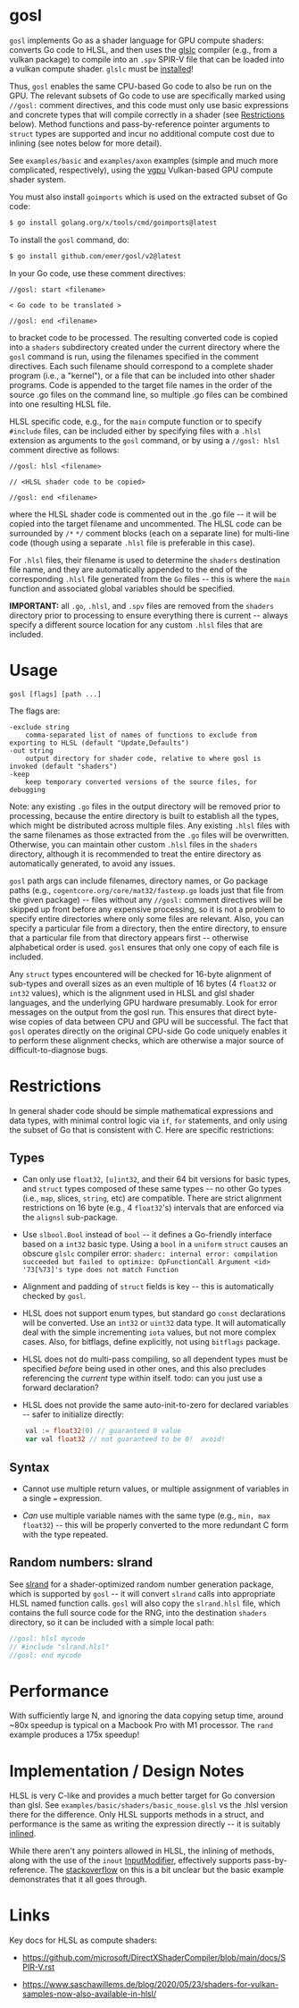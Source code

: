 # gosl

`gosl` implements Go as a shader language for GPU compute shaders: converts Go code to HLSL, and then uses the [glslc](https://github.com/google/shaderc) compiler (e.g., from a vulkan package) to compile into an `.spv` SPIR-V file that can be loaded into a vulkan compute shader.  `glslc` must be [installed](https://askubuntu.com/questions/1252585/how-to-install-glslc-on-ubuntu-20-04)!

Thus, `gosl` enables the same CPU-based Go code to also be run on the GPU.  The relevant subsets of Go code to use are specifically marked using `//gosl:` comment directives, and this code must only use basic expressions and concrete types that will compile correctly in a shader (see [Restrictions](#restrictions) below).  Method functions and pass-by-reference pointer arguments to `struct` types are supported and incur no additional compute cost due to inlining (see notes below for more detail).

See `examples/basic` and `examples/axon` examples (simple and much more complicated, respectively), using the [vgpu](https://cogentcore.org/core/vgpu) Vulkan-based GPU compute shader system.

You must also install `goimports` which is used on the extracted subset of Go code:
```bash
$ go install golang.org/x/tools/cmd/goimports@latest
```

To install the `gosl` command, do:
```bash
$ go install github.com/emer/gosl/v2@latest
```

In your Go code, use these comment directives:

```
//gosl: start <filename>

< Go code to be translated >

//gosl: end <filename>
```

to bracket code to be processed.  The resulting converted code is copied into a `shaders` subdirectory created under the current directory where the `gosl` command is run, using the filenames specified in the comment directives.  Each such filename should correspond to a complete shader program (i.e., a "kernel"), or a file that can be included into other shader programs.  Code is appended to the target file names in the order of the source .go files on the command line, so multiple .go files can be combined into one resulting HLSL file.

HLSL specific code, e.g., for the `main` compute function or to specify `#include` files, can be included either by specifying files with a `.hlsl` extension as arguments to the `gosl` command, or by using a `//gosl: hlsl` comment directive as follows:
```
//gosl: hlsl <filename>

// <HLSL shader code to be copied>

//gosl: end <filename>
```
where the HLSL shader code is commented out in the .go file -- it will be copied into the target filename and uncommented.  The HLSL code can be surrounded by `/*` `*/` comment blocks (each on a separate line) for multi-line code (though using a separate `.hlsl` file is preferable in this case). 

For `.hlsl` files, their filename is used to determine the `shaders` destination file name, and they are automatically appended to the end of the corresponding `.hlsl` file generated from the `Go` files -- this is where the `main` function and associated global variables should be specified.

**IMPORTANT:** all `.go`, `.hlsl`, and `.spv` files are removed from the `shaders` directory prior to processing to ensure everything there is current -- always specify a different source location for any custom `.hlsl` files that are included.

# Usage

	gosl [flags] [path ...]

The flags are:

    -exclude string
    	comma-separated list of names of functions to exclude from exporting to HLSL (default "Update,Defaults")
    -out string
    	output directory for shader code, relative to where gosl is invoked (default "shaders")
    -keep
    	keep temporary converted versions of the source files, for debugging

Note: any existing `.go` files in the output directory will be removed prior to processing, because the entire directory is built to establish all the types, which might be distributed across multiple files.  Any existing `.hlsl` files with the same filenames as those extracted from the `.go` files will be overwritten.  Otherwise, you can maintain other custom `.hlsl` files in the `shaders` directory, although it is recommended to treat the entire directory as automatically generated, to avoid any issues.
    
`gosl` path args can include filenames, directory names, or Go package paths (e.g., `cogentcore.org/core/mat32/fastexp.go` loads just that file from the given package) -- files without any `//gosl:` comment directives will be skipped up front before any expensive processing, so it is not a problem to specify entire directories where only some files are relevant.  Also, you can specify a particular file from a directory, then the entire directory, to ensure that a particular file from that directory appears first -- otherwise alphabetical order is used.  `gosl` ensures that only one copy of each file is included.
  
Any `struct` types encountered will be checked for 16-byte alignment of sub-types and overall sizes as an even multiple of 16 bytes (4 `float32` or `int32` values), which is the alignment used in HLSL and glsl shader languages, and the underlying GPU hardware presumably.  Look for error messages on the output from the gosl run.  This ensures that direct byte-wise copies of data between CPU and GPU will be successful.  The fact that `gosl` operates directly on the original CPU-side Go code uniquely enables it to perform these alignment checks, which are otherwise a major source of difficult-to-diagnose bugs.

# Restrictions    

In general shader code should be simple mathematical expressions and data types, with minimal control logic via `if`, `for` statements, and only using the subset of Go that is consistent with C.  Here are specific restrictions:

## Types

* Can only use `float32`, `[u]int32`, and their 64 bit versions for basic types, and `struct` types composed of these same types -- no other Go types (i.e., `map`, slices, `string`, etc) are compatible.  There are strict alignment restrictions on 16 byte (e.g., 4 `float32`'s) intervals that are enforced via the `alignsl` sub-package.

* Use `slbool.Bool` instead of `bool` -- it defines a Go-friendly interface based on a `int32` basic type.  Using a `bool` in a `uniform` `struct` causes an obscure `glslc` compiler error: `shaderc: internal error: compilation succeeded but failed to optimize: OpFunctionCall Argument <id> '73[%73]'s type does not match Function`  

* Alignment and padding of `struct` fields is key -- this is automatically checked by `gosl`.

* HLSL does not support enum types, but standard go `const` declarations will be converted.  Use an `int32` or `uint32` data type.  It will automatically deal with the simple incrementing `iota` values, but not more complex cases.  Also, for bitflags, define explicitly, not using `bitflags` package.

* HLSL does not do multi-pass compiling, so all dependent types must be specified *before* being used in other ones, and this also precludes referencing the *current* type within itself.  todo: can you just use a forward declaration?

* HLSL does not provide the same auto-init-to-zero for declared variables -- safer to initialize directly:
```Go
    val := float32(0) // guaranteed 0 value
    var val float32 // not guaranteed to be 0!  avoid!
```    

## Syntax

* Cannot use multiple return values, or multiple assignment of variables in a single `=` expression.

* *Can* use multiple variable names with the same type (e.g., `min, max float32`) -- this will be properly converted to the more redundant C form with the type repeated.

## Random numbers: slrand

See [slrand](https://github.com/emer/gosl/v2/tree/main/slrand) for a shader-optimized random number generation package, which is supported by `gosl` -- it will convert `slrand` calls into appropriate HLSL named function calls.  `gosl` will also copy the `slrand.hlsl` file, which contains the full source code for the RNG, into the destination `shaders` directory, so it can be included with a simple local path:

```Go
//gosl: hlsl mycode
// #include "slrand.hlsl"
//gosl: end mycode
```

# Performance

With sufficiently large N, and ignoring the data copying setup time, around ~80x speedup is typical on a Macbook Pro with M1 processor.  The `rand` example produces a 175x speedup!

# Implementation / Design Notes

HLSL is very C-like and provides a much better target for Go conversion than glsl.  See `examples/basic/shaders/basic_nouse.glsl` vs the .hlsl version there for the difference.  Only HLSL supports methods in a struct, and performance is the same as writing the expression directly -- it is suitably [inlined](https://learn.microsoft.com/en-us/windows/win32/direct3dhlsl/dx-graphics-hlsl-function-syntax).

While there aren't any pointers allowed in HLSL, the inlining of methods, along with the use of the `inout` [InputModifier](https://learn.microsoft.com/en-us/windows/win32/direct3dhlsl/dx-graphics-hlsl-function-parameters), effectively supports pass-by-reference.  The [stackoverflow](https://stackoverflow.com/questions/28527622/shaders-function-parameters-performance/28577878#28577878) on this is a bit unclear but the basic example demonstrates that it all goes through.

# Links

Key docs for HLSL as compute shaders:

* https://github.com/microsoft/DirectXShaderCompiler/blob/main/docs/SPIR-V.rst

* https://www.saschawillems.de/blog/2020/05/23/shaders-for-vulkan-samples-now-also-available-in-hlsl/


